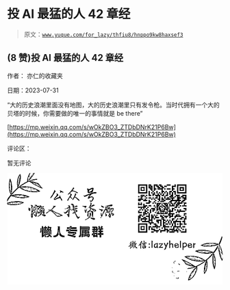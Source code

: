 # 投 AI 最猛的人 42 章经

> 原文：[`www.yuque.com/for_lazy/thfiu8/hnppo9kw8haxsef3`](https://www.yuque.com/for_lazy/thfiu8/hnppo9kw8haxsef3)



## (8 赞)投 AI 最猛的人 42 章经 

作者： 亦仁的收藏夹 

日期：2023-07-31 

“大的历史浪潮里面没有地图，大的历史浪潮里只有发令枪。当时代拥有一个大的贝塔的时候，你需要做的唯一的事情就是 be there” 

[https://mp.weixin.qq.com/s/wOkZBO3_ZTDbDNrK21P6Bw](https://mp.weixin.qq.com/s/wOkZBO3_ZTDbDNrK21P6Bw) 

评论区： 

暂无评论 

![](img/894d30a529e7c37bcd3392323c99941c.png)  